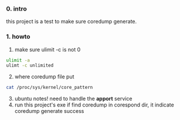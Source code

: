 ### 0. intro
this project is a test to make sure coredump generate.


### 1. howto

1. make sure ulimit -c is not 0
```sh
ulimit -a
ulimt -c unlimited
```
2. where coredump file put
```sh
cat /proc/sys/kernel/core_pattern 
```
3. ubuntu notes!
need to handle the **apport** service
4. run this project's exe
if find coredump in corespond dir, it indicate coredump generate success







